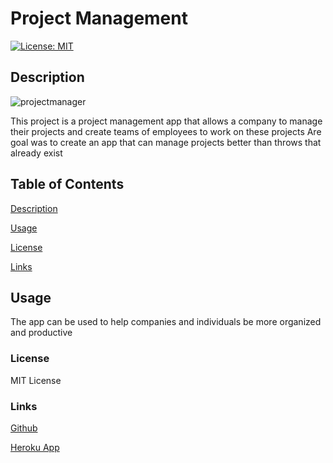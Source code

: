 # Project Management
[![License: MIT](https://img.shields.io/badge/License-MIT-yellow.svg)](https://opensource.org/licenses/MIT)

## Description

![projectmanager](https://github.com/Azrael-Savage/project-manager/assets/113001155/da936a13-0534-4611-98d3-538b3421cb8d)

This project is a project management app that allows a company to manage their projects and create teams of employees to work on these projects Are goal was to create an app that can manage projects better than throws that already exist

## Table of Contents

[Description](#description)

[Usage](#usage)

[License](#license)

[Links](#links)

## Usage

The app can be used to help companies and individuals be more organized and productive

### License

MIT License

### Links

[Github](https://github.com/mgaskins17/project_management/tree/main)

[Heroku App](https://project3-projectmanagement.herokuapp.com/)
